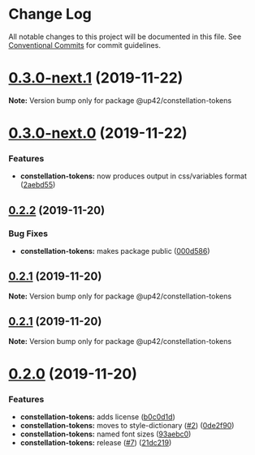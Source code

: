 # Change Log

All notable changes to this project will be documented in this file.
See [Conventional Commits](https://conventionalcommits.org) for commit guidelines.

# [0.3.0-next.1](https://github.com/up42/constellation-monorepo/compare/@up42/constellation-tokens@0.3.0-next.0...@up42/constellation-tokens@0.3.0-next.1) (2019-11-22)

**Note:** Version bump only for package @up42/constellation-tokens





# [0.3.0-next.0](https://github.com/up42/constellation-monorepo/compare/@up42/constellation-tokens@0.2.2...@up42/constellation-tokens@0.3.0-next.0) (2019-11-22)


### Features

* **constellation-tokens:** now produces output in css/variables format ([2aebd55](https://github.com/up42/constellation-monorepo/commit/2aebd555a45c8c0079e908d2a63ca943ad4bffba))





## [0.2.2](https://github.com/up42/constellation-monorepo/compare/@up42/constellation-tokens@0.2.1...@up42/constellation-tokens@0.2.2) (2019-11-20)


### Bug Fixes

* **constellation-tokens:** makes package public ([000d586](https://github.com/up42/constellation-monorepo/commit/000d5869294b0c002e0a905c49f52678c0c4fb25))





## [0.2.1](https://github.com/up42/constellation-monorepo/compare/@up42/constellation-tokens@0.2.0...@up42/constellation-tokens@0.2.1) (2019-11-20)

**Note:** Version bump only for package @up42/constellation-tokens





## [0.2.1](https://github.com/up42/constellation-monorepo/compare/@up42/constellation-tokens@0.2.0...@up42/constellation-tokens@0.2.1) (2019-11-20)

**Note:** Version bump only for package @up42/constellation-tokens





# [0.2.0](https://github.com/up42/constellation-monorepo/compare/@up42/constellation-tokens@0.1.0...@up42/constellation-tokens@0.2.0) (2019-11-20)


### Features

* **constellation-tokens:** adds license ([b0c0d1d](https://github.com/up42/constellation-monorepo/commit/b0c0d1d6490c288c7326075faf3cf4d25ea9787e))
* **constellation-tokens:** moves to style-dictionary ([#2](https://github.com/up42/constellation-monorepo/issues/2)) ([0de2f90](https://github.com/up42/constellation-monorepo/commit/0de2f90701c4de7022b02b5eb7feadb3791b632d))
* **constellation-tokens:** named font sizes ([93aebc0](https://github.com/up42/constellation-monorepo/commit/93aebc0f051ff7847548d4439871afd177e46890))
* **constellation-tokens:** release ([#7](https://github.com/up42/constellation-monorepo/issues/7)) ([21dc219](https://github.com/up42/constellation-monorepo/commit/21dc219a405c0c433566fa73a129ec441eb38a77))
